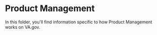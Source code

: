 # Product Management
In this folder, you'll find information specific to how Product Management works on VA.gov.